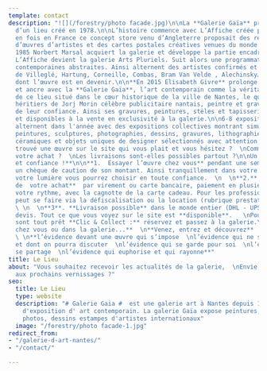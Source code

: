 ```yaml
---
template: contact
description: "![](/forestry/photo facade.jpg)\n\nLa **Galerie Gaïa** prolonge l’esprit
  d’un lieu créé en 1978.\n\nL’histoire commence avec L’Affiche créée pour la première
  en fois en France ce concept store venu d’Angleterre proposait des reproductions
  d’œuvres d’artistes et des cartes postales créatives venues du monde entier.\n\nEn
  1985 Norbert Marsal acquiert la galerie et développe la partie encadrement. En 1999
  L’Affiche devient la galerie Arts Pluriels. Suit alors une programmation d’œuvres
  contemporaines abstraites. Ainsi alternent des artistes confirmés et des expositions
  de Villeglé, Hartung, Corneille, Combas, Bram Van Velde , Alechinsky… et des artistes
  dont l’œuvre est en devenir.\n\n**En 2015 Elisabeth Givre** prolonge l’aventure
  et ancre avec la **Galerie Gaïa**, l’art contemporain comme la véritable empreinte
  de ce lieu situé dans le cœur historique de la ville de Nantes, le quartier Decré.\n\nLes
  héritiers de Jorj Morin célèbre publicitaire nantais, peintre et graveur nous honorent
  de leur confiance. Ainsi ses gravures, peintures, stèles et tapisseries sont exposées
  et disponibles à la vente en exclusivité à la galerie.\n\n6-8 expositions en solo-show
  alternent dans l'année avec des expositions collectives montrant simultanément des
  peintures, sculptures, photographies, dessins, gravures, lithographies, sérigraphies,
  céramiques et objets uniques de designer sélectionnés avec attention.\n\nVous avez
  trouvé une œuvre sur le site qui vous plait et vous hésitez ?  \nComment financer
  votre achat ?  \nLes livraisons sont-elles possibles partout ?\n\nUn crédo : **simplicité
  et confiance !**\n\n**1.  Essayer l’œuvre chez vous** pendant une semaine contre
  un chèque de caution de son montant. Ainsi tranquillement dans votre espace, avec
  votre lumière vous pourrez choisir en toute confiance.  \n  \n**2.**  **Paiement
  de  votre achat**  par virement ou carte bancaire, paiement en plusieurs fois à
  votre rythme, avec la cagnotte de la carte cadeau. Pour les professionnels le financement
  peut se faire via la défiscalisation ou la location (rubrique prestation - défiscalisation)
  \ \n  \n**3**. **Livraison possible** dans le monde entier (DHL - UPS- TNT) sur
  devis. Tout ce que vous voyez sur le site est **disponible**.   \nPour ceux qui
  sont tout prêt **Clic & Collect :** réservez et passez à la galerie.\n\n**Depuis
  chez vous ou dans la galerie...**  \n**Venez, entrez et découvrez**  \n**l’évidence**
  \ \n**l’évidence devant une œuvre qui s’impose  \nl’évidence qui ne se discute pas
  et dont on pourra discuter  \nl’évidence qui se garde pour soi  \nl’évidence qui
  se partage  \nl’évidence qui euphorise et qui rayonne**"
title: Le Lieu
about: "Vous souhaitez recevoir les actualités de la galerie,  \nEnvie d’être invité
  aux prochains vernissages ?"
seo:
  title: Le Lieu
  type: website
  description: "# Galerie Gaia #  est une galerie art à Nantes depuis 1978 galerie
    d'exposition d' art contemporain. La galerie Gaïa expose peintures, sculptures,
    photos, dessins estampes d'artistes internationaux"
  image: "/forestry/photo facade-1.jpg"
redirect_from:
- "/galerie-d-art-nantes/"
- "/contact/"

---
```

